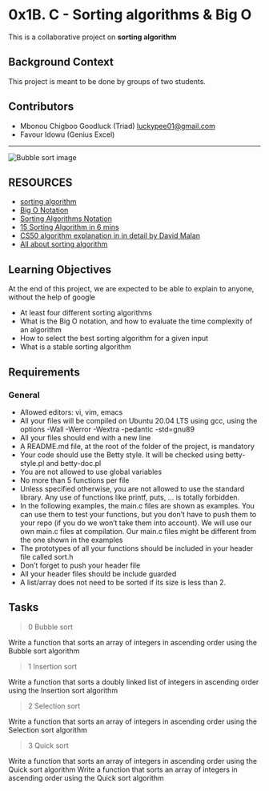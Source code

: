 
# 0x1B. C - Sorting algorithms & Big O

This is a collaborative project on **sorting algorithm**

## Background Context

This project is meant to be done by groups of two students.

## Contributors

- Mbonou Chigboo Goodluck (Triad) <luckypee01@gmail.com>
- Favour Idowu (Genius Excel)


----------------------------------------------

![Bubble sort image](/home/triad/assets/willy-wonka.png)

## RESOURCES

- [sorting algorithm](https://intranet.alxswe.com/rltoken/-j5MKLBlzZAC2RfJ5DTBIg)
- [Big O Notation](https://intranet.alxswe.com/rltoken/WRvrE2BaNVQFssHiUATTrw)
- [Sorting Algorithms Notation](https://intranet.alxswe.com/rltoken/WRvrE2BaNVQFssHiUATTrw)
- [15 Sorting Algorithm in 6 mins](https://intranet.alxswe.com/rltoken/_I0aEvhfJ66Xyob6dd9Utw)
- [CS50 algorithm explanation in in detail by David Malan](https://intranet.alxswe.com/rltoken/Ea93HeEYuNkOL7sGb6zzGg)
- [All about sorting algorithm](https://intranet.alxswe.com/rltoken/21X_eaj5RGcLIL9mZv2sqw)

## Learning Objectives

At the end of this project, we are expected to be able to explain to anyone, without the help of google

- At least four different sorting algorithms
- What is the Big O notation, and how to evaluate the time complexity of an algorithm
- How to select the best sorting algorithm for a given input
- What is a stable sorting algorithm

## Requirements

### General

- Allowed editors: vi, vim, emacs
- All your files will be compiled on Ubuntu 20.04 LTS using gcc, using the options -Wall -Werror -Wextra -pedantic -std=gnu89
- All your files should end with a new line
- A README.md file, at the root of the folder of the project, is mandatory
- Your code should use the Betty style. It will be checked using betty-style.pl and betty-doc.pl
- You are not allowed to use global variables
- No more than 5 functions per file
- Unless specified otherwise, you are not allowed to use the standard library. Any use of functions like printf, puts, … is totally forbidden.
- In the following examples, the main.c files are shown as examples. You can use them to test your functions, but you don’t have to push them to your repo (if you do we won’t take them into account). We will use our own main.c files at compilation. Our main.c files might be different from the one shown in the examples
- The prototypes of all your functions should be included in your header file called sort.h
- Don’t forget to push your header file
- All your header files should be include guarded
- A list/array does not need to be sorted if its size is less than 2.

## Tasks

> 0 Bubble sort

Write a function that sorts an array of integers in ascending order using the Bubble sort algorithm

> 1 Insertion sort

Write a function that sorts a doubly linked list of integers in ascending order using the Insertion sort algorithm

> 2 Selection sort

Write a function that sorts an array of integers in ascending order using the Selection sort algorithm

> 3 Quick sort

Write a function that sorts an array of integers in ascending order using the Quick sort algorithm
Write a function that sorts an array of integers in ascending order using the Quick sort algorithm

